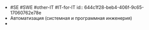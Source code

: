 - #SE #SWE #other-IT #IT-for-IT
  id:: 644c1f28-beb4-406f-9c65-17060762e78e
- Автоматизация (системная и программная инженерия)
-